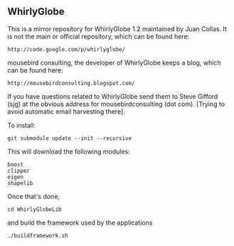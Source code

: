
## WhirlyGlobe

This is a mirror repository for WhirlyGlobe 1.2 maintained by Juan Collas.
It is not the main or official repository, which can be found here:

    http://code.google.com/p/whirlyglobe/

mousebird consulting, the developer of WhirlyGlobe keeps a blog, which
can be found here:

    http://mousebirdconsulting.blogspot.com/

If you have questions related to WhirlyGlobe send them to Steve Gifford (sjg)
at the obvious address for mousebirdconsulting (dot com).  [Trying
to avoid automatic email harvesting there].

To install:

    git submodule update --init --recursive

This will download the following modules:

    boost
    clipper
    eigen
    shapelib

Once that's done,

    cd WhirlyGlobeLib

and build the framework used by the applications

    ./buildframework.sh

